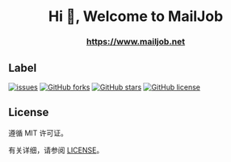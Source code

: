 <h1 align="center">Hi 👋, Welcome to MailJob</h1>

<h3 align="center"><a href='https://www.mailjob.net'>https://www.mailjob.net</a></h3>

## Label

[![issues](	https://img.shields.io/github/issues/mailjob/mailjob.github.io)](https://github.com/mailjob/mailjob.github.io/issues)
[![GitHub forks](https://img.shields.io/github/forks/mailjob/mailjob.github.io)](https://github.com/mailjob/mailjob.github.io)
[![GitHub stars](https://img.shields.io/github/stars/mailjob/mailjob.github.io)](https://github.com/mailjob/mailjob.github.io)
[![GitHub license](https://img.shields.io/github/license/mailjob/mailjob.github.io)](https://github.com/mailjob/mailjob.github.io/blob/master/LICENSE)



## License

遵循 MIT 许可证。

有关详细，请参阅 [LICENSE](https://github.com/mailjob/mailjob.github.io/blob/main/LICENSE)。
